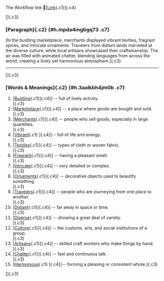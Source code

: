 The Workflow link
👏[[Link](https://www.google.com/url?q=http://www.google.com&sa=D&source=editors&ust=1759675173098609&usg=AOvVaw0Omqpx4wU0Rn87HaeI_Gb4){.c1}]{.c4}

[]{.c3}

### [Paragraph]{.c2} {#h.mpda4mgbgq73 .c7}

[In the bustling marketplace, merchants displayed vibrant textiles,
fragrant spices, and intricate ornaments. Travelers from distant lands
marveled at the diverse culture, while local artisans showcased their
craftsmanship. The air was filled with animated chatter, blending
languages from across the world, creating a lively yet harmonious
atmosphere.]{.c3}

------------------------------------------------------------------------

[]{.c3}

### [Words & Meanings]{.c2} {#h.3aalkbh4jm0b .c7}

1.  [[Bustling](https://www.google.com/url?q=http://www.google.com&sa=D&source=editors&ust=1759675173099496&usg=AOvVaw19B5YV4viewwrqVBq2GPiJ){.c1}]{.c4}[ --
    full of lively activity.\
    ]{.c3}
2.  [[Marketplace](https://www.google.com/url?q=http://www.google.com&sa=D&source=editors&ust=1759675173099669&usg=AOvVaw0R8KbQecjmWq2rK5u_slLc){.c1}]{.c4}[ --
    a place where goods are bought and sold.\
    ]{.c3}
3.  [[Merchants](https://www.google.com/url?q=http://www.google.com&sa=D&source=editors&ust=1759675173099883&usg=AOvVaw2iXdINELqG8vz5za97YJwx){.c1}]{.c4}[ --
    people who sell goods, especially in large quantities.\
    ]{.c3}
4.  [[Vibrant](https://www.google.com/url?q=http://www.google.com&sa=D&source=editors&ust=1759675173100055&usg=AOvVaw3ENOCimI37ktVVuUJd7x3P){.c1}
    ]{.c4}[-- full of life and energy.\
    ]{.c3}
5.  [[Textiles](https://www.google.com/url?q=http://www.google.com&sa=D&source=editors&ust=1759675173100208&usg=AOvVaw0UaPgX0zbEO4VVk0q1Onvp){.c1}]{.c4}[ --
    types of cloth or woven fabric.\
    ]{.c3}
6.  [[Fragrant](https://www.google.com/url?q=http://www.google.com&sa=D&source=editors&ust=1759675173100346&usg=AOvVaw0v-F1wsfyYCaTm4QtNg93r){.c1}]{.c4}[ --
    having a pleasant smell.\
    ]{.c3}
7.  [[Intricate](https://www.google.com/url?q=http://www.google.com&sa=D&source=editors&ust=1759675173100470&usg=AOvVaw0CyuKFa18nS4HX4q5dG5DE){.c1}]{.c4}[ --
    very detailed or complex.\
    ]{.c3}
8.  [[Ornaments](https://www.google.com/url?q=http://www.google.com&sa=D&source=editors&ust=1759675173100606&usg=AOvVaw1G2mW33KPm4_p9dVKYAtUB){.c1}]{.c4}[ --
    decorative objects used to beautify something.\
    ]{.c3}
9.  [[Travelers](https://www.google.com/url?q=http://www.google.com&sa=D&source=editors&ust=1759675173100831&usg=AOvVaw0hGt_-raXc45O5JdWCJevQ){.c1}]{.c4}[ --
    people who are journeying from one place to another.\
    ]{.c3}
10. [[Distant](https://www.google.com/url?q=http://www.google.com&sa=D&source=editors&ust=1759675173101033&usg=AOvVaw3G58B2XuYRRj3KHmVyeA6s){.c1}]{.c4}[ --
    far away in space or time.\
    ]{.c3}
11. [[Diverse](https://www.google.com/url?q=http://www.google.com&sa=D&source=editors&ust=1759675173101179&usg=AOvVaw2MANz7MftajV6FzJI1zi1O){.c1}]{.c4}[ --
    showing a great deal of variety.\
    ]{.c3}
12. [[Culture](https://www.google.com/url?q=http://www.google.com&sa=D&source=editors&ust=1759675173101375&usg=AOvVaw0ANqgrGfHo3mjtGm7wNgd4){.c1}]{.c4}[ --
    the customs, arts, and social institutions of a group.\
    ]{.c3}
13. [[Artisans](https://www.google.com/url?q=http://www.google.com&sa=D&source=editors&ust=1759675173101530&usg=AOvVaw3ZtGrunfvkhKjjuEfeg8eH){.c1}]{.c4}[ --
    skilled craft workers who make things by hand.\
    ]{.c3}
14. [[Chatter](https://www.google.com/url?q=http://www.google.com&sa=D&source=editors&ust=1759675173101678&usg=AOvVaw2lDWpk7ZdTeZ7_3a4j4cYC){.c1}]{.c4}[ --
    fast and continuous talk.\
    ]{.c3}
15. [[Harmonious](https://www.google.com/url?q=http://www.google.com&sa=D&source=editors&ust=1759675173101804&usg=AOvVaw1O8mGAfu1CyC9BrXUFb6mT){.c1}
    ]{.c4}[-- forming a pleasing or consistent whole.]{.c3}

[]{.c3}
